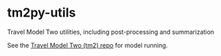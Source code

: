 # tm2py-utils
Travel Model Two utilities, including post-processing and summarization

See the [Travel Model Two (tm2) repo](https://github.com/BayAreaMetro/tm2py) for model running. 
